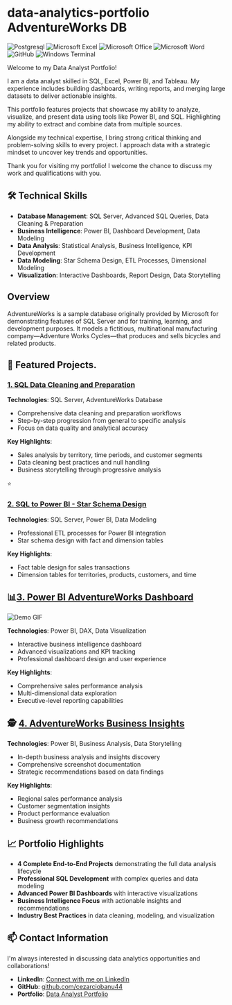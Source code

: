 # data-analytics-portfolio AdventureWorks DB

![Postgresql](https://img.shields.io/badge/PostgreSQL-4169E1.svg?style=for-the-badge&logo=PostgreSQL&logoColor=white)
![Microsoft Excel](https://img.shields.io/badge/Microsoft_Excel-217346?style=for-the-badge&logo=microsoft-excel&logoColor=white)
![Microsoft Office](https://img.shields.io/badge/Microsoft_Office-D83B01?style=for-the-badge&logo=microsoft-office&logoColor=white)
![Microsoft Word](https://img.shields.io/badge/Microsoft_Word-2B579A?style=for-the-badge&logo=microsoft-word&logoColor=white)
![GitHub](https://img.shields.io/badge/github-%23121011.svg?style=for-the-badge&logo=github&logoColor=white)
![Windows Terminal](https://img.shields.io/badge/Windows%20Terminal-%234D4D4D.svg?style=for-the-badge&logo=windows-terminal&logoColor=white)

Welcome to my Data Analyst Portfolio!

I am a data analyst skilled in  SQL, Excel, Power BI, and Tableau. My experience includes building dashboards, writing reports,  and merging large datasets to deliver actionable insights.

This portfolio features projects that showcase my ability to analyze, visualize, and present data using tools like Power BI,  and SQL. Highlighting my ability to extract and combine data from multiple sources.

Alongside my technical expertise, I bring strong critical thinking and problem-solving skills to every project. I approach data with a strategic mindset to uncover key trends and opportunities.

Thank you for visiting my portfolio! I welcome the chance to discuss my work and qualifications with you.
## 🛠️ Technical Skills

- **Database Management**: SQL Server, Advanced SQL Queries, Data Cleaning & Preparation
- **Business Intelligence**: Power BI, Dashboard Development, Data Modeling
- **Data Analysis**: Statistical Analysis, Business Intelligence, KPI Development
- **Data Modeling**: Star Schema Design, ETL Processes, Dimensional Modeling
- **Visualization**: Interactive Dashboards, Report Design, Data Storytelling

## Overview
AdventureWorks is a sample database originally provided by Microsoft for demonstrating features of SQL Server and for training, learning, and development purposes. It models a fictitious, multinational manufacturing company—Adventure Works Cycles—that produces and sells bicycles and related products.


## 🚀 Featured Projects.
### [1. SQL Data Cleaning and Preparation](./1%20SQL%20data%20cleaning%20and%20preparation/)
**Technologies**: SQL Server, AdventureWorks Database
- Comprehensive data cleaning and preparation workflows
- Step-by-step progression from general to specific analysis
- Focus on data quality and analytical accuracy

**Key Highlights**:
- Sales analysis by territory, time periods, and customer segments
- Data cleaning best practices and null handling
- Business storytelling through progressive analysis

⭐ 
### [2. SQL to Power BI - Star Schema Design](./2%20SQL%20to%20Power%20BI/)
**Technologies**: SQL Server, Power BI, Data Modeling
- Professional ETL processes for Power BI integration
- Star schema design with fact and dimension tables

**Key Highlights**:
- Fact table design for sales transactions
- Dimension tables for territories, products, customers, and time



## 📊[3. Power BI AdventureWorks Dashboard](./3%20Power%20BI%20AdventureWorks/)
![Demo GIF](4%20Insights%20On%20AdventureWorks%20Data/Recording.gif)

**Technologies**: Power BI, DAX, Data Visualization
- Interactive business intelligence dashboard
- Advanced visualizations and KPI tracking
- Professional dashboard design and user experience

**Key Highlights**:
- Comprehensive sales performance analysis
- Multi-dimensional data exploration
- Executive-level reporting capabilities

## 🕵️ [4. AdventureWorks Business Insights](./4%20Insights%20On%20AdventureWorks%20Data/)
**Technologies**: Power BI, Business Analysis, Data Storytelling
- In-depth business analysis and insights discovery
- Comprehensive screenshot documentation
- Strategic recommendations based on data findings

**Key Highlights**:
- Regional sales performance analysis
- Customer segmentation insights
- Product performance evaluation
- Business growth recommendations

## 📈 Portfolio Highlights

- **4 Complete End-to-End Projects** demonstrating the full data analysis lifecycle
- **Professional SQL Development** with complex queries and data modeling
- **Advanced Power BI Dashboards** with interactive visualizations
- **Business Intelligence Focus** with actionable insights and recommendations
- **Industry Best Practices** in data cleaning, modeling, and visualization

## 📫 Contact Information

I'm always interested in discussing data analytics opportunities and collaborations!

- **LinkedIn**: [Connect with me on LinkedIn](https://www.linkedin.com/in/cezar-ciobanu-47b50b33a/)
- **GitHub**: [github.com/cezarciobanu44](https://github.com/cezarciobanu44)
- **Portfolio**: [Data Analyst Portfolio](https://github.com/cezarciobanu44/Data-Analyst-Portfolio)



